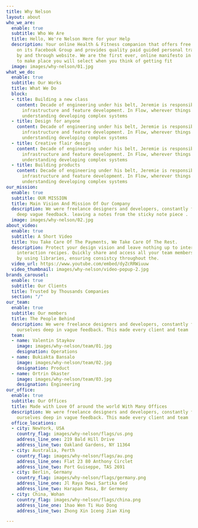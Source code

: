 ```yaml
---
title: Why Nelson
layout: about
who_we_are:
  enable: true
  subtitle: Who We Are
  title: Hello, We're Nelson Here for your Help
  description: Your online Health & Fitness companion that offers free assistance
    on its Facebook Group and provides quality paid guided personal training packages
    by and through website. We are the first ever, online manifesto in Bangladesh
    to make place you will select when you think of getting fit
  image: images/why-nelson/01.jpg
what_we_do:
  enable: true
  subtitle: Our Works
  title: What We Do
  block:
  - title: Building a new class
    content: Decade of engineering under his belt, Jeremie is responsible for technical
      infrastructure and feature development. In Flow, wherever things just work is
      understanding developing complex systems
  - title: Design for anyone
    content: Decade of engineering under his belt, Jeremie is responsible for technical
      infrastructure and feature development. In Flow, wherever things just work is
      understanding developing complex systems
  - title: Creative flair design
    content: Decade of engineering under his belt, Jeremie is responsible for technical
      infrastructure and feature development. In Flow, wherever things just work is
      understanding developing complex systems
  - title: Building products
    content: Decade of engineering under his belt, Jeremie is responsible for technical
      infrastructure and feature development. In Flow, wherever things just work is
      understanding developing complex systems
our_mission:
  enable: true
  subtitle: OUR MISSION
  title: Main Vision And Mission Of Our Company
  description: We were freelance designers and developers, constantly finding ourselve
    deep vague feedback. leaving a notes from the sticky note piece .
  image: images/why-nelson/02.jpg
about_video:
  enable: true
  subtitle: A Short Video
  title: You Take Care Of The Payments, We Take Care Of The Rest.
  description: Protect your design vision and leave nothing up to interpretation with
    interaction recipes. Quickly share and access all your team members interactions
    by using libraries, ensuring consistcy throughout the.
  video_url: https://www.youtube.com/embed/dyZcRRWiuuw
  video_thumbnail: images/why-nelson/video-popup-2.jpg
brands_carousel:
  enable: true
  subtitle: Our Clients
  title: Trusted by Thousands Companies
  section: "/"
our_team:
  enable: true
  subtitle: Our members
  title: The People Behind
  description: We were freelance designers and developers, constantly finding <br>
    ourselves deep in vague feedback. This made every client and team
  team:
  - name: Valentin Staykov
    image: images/why-nelson/team/01.jpg
    designation: Operations
  - name: Bukiakta Bansalo
    image: images/why-nelson/team/02.jpg
    designation: Product
  - name: Ortrin Okaster
    image: images/why-nelson/team/03.jpg
    designation: Engineering
our_office:
  enable: true
  subtitle: Our Offices
  title: Made with Love Of around the world With Many Offices
  description: We were freelance designers and developers, constantly finding <br>
    ourselves deep in vague feedback. This made every client and team
  office_locations:
  - city: NewYork, USA
    country_flag: images/why-nelson/flags/us.png
    address_line_one: 219 Bald Hill Drive
    address_line_two: Oakland Gardens, NY 11364
  - city: Australia, Perth
    country_flag: images/why-nelson/flags/au.png
    address_line_one: Flat 23 80 Anthony Circlet
    address_line_two: Port Guiseppe, TAS 2691
  - city: Berlin, Germany
    country_flag: images/why-nelson/flags/germany.png
    address_line_one: Jl Raya Dewi Sartika Ged
    address_line_two: Harapan Masa, Br Germeny
  - city: China, Wohan
    country_flag: images/why-nelson/flags/china.png
    address_line_one: 1hao Wen Ti Huo Dong
    address_line_two: Zhong Xin 1ceng Jian Xing

---
```

